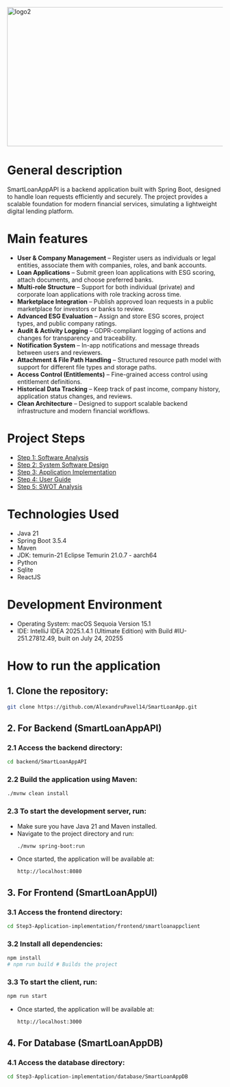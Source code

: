 <img width="1024" height="325" alt="logo2" src="https://github.com/user-attachments/assets/04896e84-ecaf-4020-aa78-6160f923574a" />

# General description

SmartLoanAppAPI is a backend application built with Spring Boot, designed to handle loan requests efficiently and securely. The project provides a scalable foundation for modern financial services, simulating a lightweight digital lending platform.

# Main features

* **User & Company Management** – Register users as individuals or legal entities, associate them with companies, roles, and bank accounts.
* **Loan Applications** – Submit green loan applications with ESG scoring, attach documents, and choose preferred banks.
* **Multi-role Structure** – Support for both individual (private) and corporate loan applications with role tracking across time.
* **Marketplace Integration** – Publish approved loan requests in a public marketplace for investors or banks to review.
* **Advanced ESG Evaluation** – Assign and store ESG scores, project types, and public company ratings.
* **Audit & Activity Logging** – GDPR-compliant logging of actions and changes for transparency and traceability.
* **Notification System** – In-app notifications and message threads between users and reviewers.
* **Attachment & File Path Handling** – Structured resource path model with support for different file types and storage paths.
* **Access Control (Entitlements)** – Fine-grained access control using entitlement definitions.
* **Historical Data Tracking** – Keep track of past income, company history, application status changes, and reviews.
* **Clean Architecture** – Designed to support scalable backend infrastructure and modern financial workflows.
# Project Steps

- [Step 1: Software Analysis](Step1-Software-analysis/Step1.md)
- [Step 2: System Software Design](Step2-System-software-design/Step2.md)
- [Step 3: Application Implementation](Step3-Application-implementation/Step3.md)
- [Step 4: User Guide](Step4-User-Guide-SmartLoanApp/Step4.md)
- [Step 5: SWOT Analysis](Step5-SWOT-Analysis/Step5.md)

# Technologies Used

- Java 21
- Spring Boot 3.5.4
- Maven
- JDK: temurin-21 Eclipse Temurin 21.0.7 - aarch64
- Python
- Sqlite
- ReactJS

# Development Environment

- Operating System: macOS Sequoia Version 15.1
- IDE: IntelliJ IDEA 2025.1.4.1 (Ultimate Edition) with Build #IU-251.27812.49, built on July 24, 20255

# How to run the application

## 1. Clone the repository:
   ```bash
   git clone https://github.com/AlexandruPavel14/SmartLoanApp.git
   ```

## 2. For Backend (SmartLoanAppAPI)

### 2.1 Access the backend directory:

   ```bash
   cd backend/SmartLoanAppAPI
   ```

### 2.2 Build the application using Maven:
   ```bash
   ./mvnw clean install
   ```

### 2.3 To start the development server, run:
- Make sure you have Java 21 and Maven installed.
- Navigate to the project directory and run:
   ```bash
   ./mvnw spring-boot:run
   ```
- Once started, the application will be available at:
    ```
    http://localhost:8080
    ```

## 3. For Frontend (SmartLoanAppUI)

### 3.1 Access the frontend directory:

   ```bash
   cd Step3-Application-implementation/frontend/smartloanappclient
   ```

### 3.2 Install all dependencies:
   ```bash
   npm install
   # npm run build # Builds the project
   ```

### 3.3 To start the client, run:

```sh
npm run start
```

- Once started, the application will be available at:
    ```
    http://localhost:3000
    ```

## 4. For Database (SmartLoanAppDB)

### 4.1 Access the database directory:

   ```bash
   cd Step3-Application-implementation/database/SmartLoanAppDB
   ```